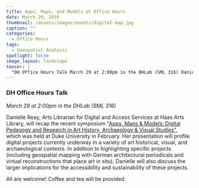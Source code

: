 ```yaml
---
title: Apps, Maps, and Models at Office Hours
date: March 29, 2016
thumbnail: /assets/images/events/digital-map.jpg
caption: ""
categories: 
  - Office Hours
tags:
  - Geospatial Analysis
spotlight: false 
image_layout: landscape
teaser: |
  "DH Office Hours Talk March 29 at 2:00pm in the DHLab (SML 316) Danielle Reay, Arts Librarian for Digital and Access Services at Haas Arts Library, will recap the recent symposium “Apps, Maps &..."
---
```


### DH Office Hours Talk
*March 29 at 2:00pm in the DHLab (SML 316)*
   
Danielle Reay, Arts Librarian for Digital and Access Services at Haas Arts Library, will recap the recent symposium "[Apps, Maps &amp; Models: Digital Pedagogy and Research in Art History, Archaeology &amp; Visual Studies"](http://sites.duke.edu/digsymposium/2015/11/18/apps-maps-models-digital-pedagogy-and-research-in-art-history-archaeology-visual-studies/), which was held at Duke University in February. Her presentation will profile digital projects currently underway in a variety of art historical, visual, and archaeological contexts. In addition to highlighting specific projects (including geospatial mapping with German architectural periodicals and virtual reconstructions that place art in situ), Danielle will also discuss the larger implications for the accessibility and sustainability of these projects.
   
All are welcome! Coffee and tea will be provided.